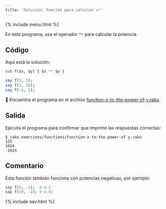 ```yaml
---
title: 'Solución: Función para calcular xʸ'
---
```


{% include menu.html %}

En este programa, usa el operador `**` para calcular la potencia.

## Código

Aquí está la solución:

```raku
sub f($x, $y) { $x ** $y }

say f(5, 3);
say f(2, 10);
say f(-4, 5);
```

🦋 Encuentra el programa en el archivo [function-x-to-the-power-of-y.raku](https://github.com/ash/raku-course/blob/master/exercises/functions/function-x-to-the-power-of-y.raku).

## Salida

Ejecuta el programa para confirmar que imprime las respuestas correctas:

```console
$ raku exercises/functions/function-x-to-the-power-of-y.raku
125
1024
-1024
```

## Comentario

Esta función también funciona con potencias negativas, por ejemplo:

```raku
say f(5, -1);  # 0.2
say f(10, -2); # 0.01
```

{% include nav.html %}